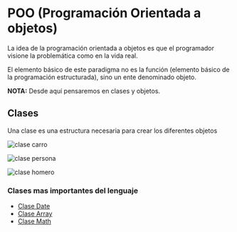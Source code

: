 # POO (Programación Orientada a objetos)

La idea de la programación orientada a objetos es que el programador visione la problemática como en la vida real.

El elemento básico de este paradigma no es la función (elemento básico de la programación estructurada), sino un ente denominado objeto.

**NOTA:**
Desde aquí pensaremos en clases y objetos.

## Clases
Una clase es una estructura necesaria para crear los diferentes objetos

![clase carro](https://aprendiendoarduino.files.wordpress.com/2017/07/clase_coche.png)

![clase persona](https://www.campusmvp.es/recursos/image.axd?picture=/2019/4T/poo-clase-objetos.png)

![clase homero](https://ferestrepoca.github.io/paradigmas-de-programacion/poo/poo_teoria/images/philosophy.png)

### Clases mas importantes del lenguaje

- [Clase Date](date/readme.md)
- [Clase Array](array/readme.md)
- [Clase Math](math/readme.md)
